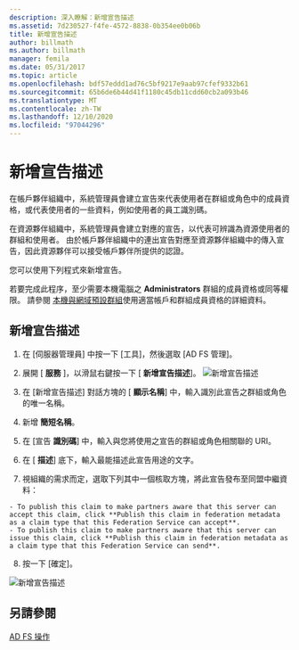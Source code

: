 ```yaml
---
description: 深入瞭解：新增宣告描述
ms.assetid: 7d230527-f4fe-4572-8838-0b354ee0b06b
title: 新增宣告描述
author: billmath
ms.author: billmath
manager: femila
ms.date: 05/31/2017
ms.topic: article
ms.openlocfilehash: bdf57eddd1ad76c5bf9217e9aab97cfef9332b61
ms.sourcegitcommit: 65b6de6b44d41f1180c45db11cdd60cb2a093b46
ms.translationtype: MT
ms.contentlocale: zh-TW
ms.lasthandoff: 12/10/2020
ms.locfileid: "97044296"
---
```

# <a name="add-a-claim-description"></a>新增宣告描述


在帳戶夥伴組織中，系統管理員會建立宣告來代表使用者在群組或角色中的成員資格，或代表使用者的一些資料，例如使用者的員工識別碼。

在資源夥伴組織中，系統管理員會建立對應的宣告，以代表可辨識為資源使用者的群組和使用者。 由於帳戶夥伴組織中的連出宣告對應至資源夥伴組織中的傳入宣告，因此資源夥伴可以接受帳戶夥伴所提供的認證。

您可以使用下列程式來新增宣告。

若要完成此程序，至少需要本機電腦之 **Administrators** 群組的成員資格或同等權限。  請參閱 [本機與網域預設群組](https://go.microsoft.com/fwlink/?LinkId=83477)使用適當帳戶和群組成員資格的詳細資料。

## <a name="to-add-a-claim-description"></a>新增宣告描述

1. 在 [伺服器管理員] 中按一下 [工具]，然後選取 [AD FS 管理]。

2. 展開 [ **服務** ]，以滑鼠右鍵按一下 [ **新增宣告描述**]。
   ![新增宣告描述](media/Add-a-Claim-Description/claimdesc1.png)

3. 在 [新增宣告描述] 對話方塊的 [ **顯示名稱**] 中，輸入識別此宣告之群組或角色的唯一名稱。

4. 新增 **簡短名稱**。

5. 在 [宣告 **識別碼**] 中，輸入與您將使用之宣告的群組或角色相關聯的 URI。

6. 在 [ **描述**] 底下，輸入最能描述此宣告用途的文字。

7. 視組織的需求而定，選取下列其中一個核取方塊，將此宣告發布至同盟中繼資料：


~~~
- To publish this claim to make partners aware that this server can accept this claim, click **Publish this claim in federation metadata as a claim type that this Federation Service can accept**.
- To publish this claim to make partners aware that this server can issue this claim, click **Publish this claim in federation metadata as a claim type that this Federation Service can send**.
~~~

8. 按一下 [確定]。

![新增宣告描述](media/Add-a-Claim-Description/claimdesc2.png)


## <a name="see-also"></a>另請參閱
[AD FS 操作](../ad-fs-operations.md)
